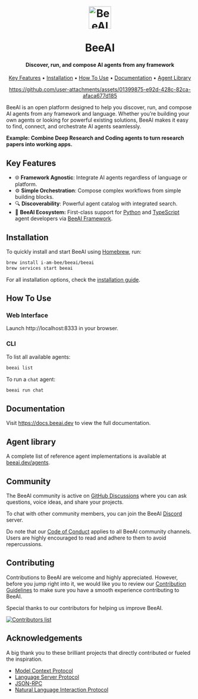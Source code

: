 <h1 align="center">
  <picture>
    <source media="(prefers-color-scheme: dark)" srcset="https://raw.githubusercontent.com/i-am-bee/beeai/master/docs/logo/beeai_logo_white.svg">
    <source media="(prefers-color-scheme: light)" srcset="https://raw.githubusercontent.com/i-am-bee/beeai/master/docs/logo/beeai_logo_black.svg">
    <img alt="BeeAI" src="https://raw.githubusercontent.com/i-am-bee/beeai/master/docs/logo/beeai_logo_black.svg" width="60"><br><br>
  </picture>
  BeeAI
</h1>

<h4 align="center">Discover, run, and compose AI agents from any framework</h4>

<p align="center">
    <a href="#key-features">Key Features</a> •
    <a href="#installation">Installation</a> •
    <a href="#how-to-use">How To Use</a> •
    <a href="#documentation">Documentation</a> •
    <a href="#agent-library">Agent Library</a>
</p>

<div align="center">

https://github.com/user-attachments/assets/01399875-e92d-428c-82ca-afaca677d185

</div>

BeeAI is an open platform designed to help you discover, run, and compose AI agents from any framework and language. Whether you’re building your own agents or looking for powerful existing solutions, BeeAI makes it easy to find, connect, and orchestrate AI agents seamlessly.

**Example: Combine Deep Research and Coding agents to turn research papers into working apps.**

## Key Features

- 🌐 **Framework Agnostic**: Integrate AI agents regardless of language or platform.
- ⚙️ **Simple Orchestration**: Compose complex workflows from simple building blocks.
- 🔍 **Discoverability**: Powerful agent catalog with integrated search.
- 🐝 **BeeAI Ecosystem:** First-class support for [Python](https://github.com/i-am-bee/beeai-framework/tree/main/python) and [TypeScript](https://github.com/i-am-bee/beeai-framework/tree/main/typecript) agent developers via [BeeAI Framework](https://github.com/i-am-bee/beeai-framework).


## Installation

To quickly install and start BeeAI using [Homebrew](https://brew.sh/), run:

```sh
brew install i-am-bee/beeai/beeai
brew services start beeai
```

For all installation options, check the [installation guide](https://docs.beeai.dev/get-started/installation).

## How To Use

### Web Interface

Launch http://localhost:8333 in your browser.

### CLI

To list all available agents:

```sh
beeai list
```

To run a `chat` agent:

```sh
beeai run chat
```

## Documentation

Visit https://docs.beeai.dev to view the full documentation.

## Agent library

A complete list of reference agent implementations is available at [beeai.dev/agents](https://beeai.dev/agents).

## Community

The BeeAI community is active on [GitHub Discussions](https://github.com/i-am-bee/beeai/discussions) where you can ask questions, voice ideas, and share your projects.

To chat with other community members, you can join the BeeAI [Discord](https://discord.gg/AZFrp3UF5k) server.

Do note that our [Code of Conduct](./CODE_OF_CONDUCT.md) applies to all BeeAI community channels. Users are highly encouraged to read and adhere to them to avoid repercussions.

## Contributing

Contributions to BeeAI are welcome and highly appreciated. However, before you jump right into it, we would like you to review our [Contribution Guidelines](./CONTRIBUTING.md) to make sure you have a smooth experience contributing to BeeAI.

Special thanks to our contributors for helping us improve BeeAI.

<a href="https://github.com/i-am-bee/beeai/graphs/contributors">
  <img alt="Contributors list" src="https://contrib.rocks/image?repo=i-am-bee/beeai" />
</a>

## Acknowledgements

A big thank you to these brilliant projects that directly contributed or fueled the inspiration.

- [Model Context Protocol](https://github.com/modelcontextprotocol)
- [Language Server Protocol](https://github.com/microsoft/language-server-protocol)
- [JSON-RPC](https://www.jsonrpc.org/)
- [Natural Language Interaction Protocol](https://github.com/nlip-project)
